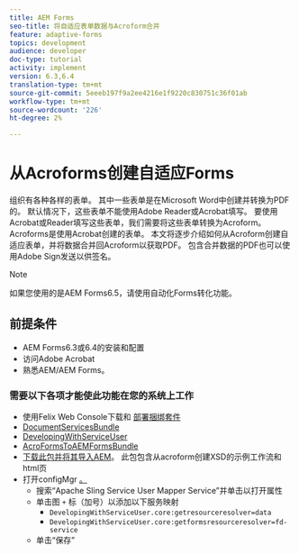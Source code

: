 ```yaml
---
title: AEM Forms
seo-title: 将自适应表单数据与Acroform合并
feature: adaptive-forms
topics: development
audience: developer
doc-type: tutorial
activity: implement
version: 6.3,6.4
translation-type: tm+mt
source-git-commit: 5eeeb197f9a2ee4216e1f9220c830751c36f01ab
workflow-type: tm+mt
source-wordcount: '226'
ht-degree: 2%

---
```



# 从Acroforms创建自适应Forms

组织有各种各样的表单。 其中一些表单是在Microsoft Word中创建并转换为PDF的。 默认情况下，这些表单不能使用Adobe Reader或Acrobat填写。 要使用Acrobat或Reader填写这些表单，我们需要将这些表单转换为Acroform。 Acroforms是使用Acrobat创建的表单。 本文将逐步介绍如何从Acroform创建自适应表单，并将数据合并回Acroform以获取PDF。 包含合并数据的PDF也可以使用Adobe Sign发送以供签名。

>[!NOTE]
>
>如果您使用的是AEM Forms6.5，请使用自动化Forms转化功能。

## 前提条件

* AEM Forms6.3或6.4的安装和配置
* 访问Adobe Acrobat
* 熟悉AEM/AEM Forms。

### 需要以下各项才能使此功能在您的系统上工作

* 使用Felix Web Console下载和 [部署捆绑套件](http://localhost:4502/system/console/bundles)
* [DocumentServicesBundle](/help/forms/assets/common-osgi-bundles/AEMFormsDocumentServices.core-1.0-SNAPSHOT.jar)
* [DevelopingWithServiceUser](/help/forms/assets/common-osgi-bundles/DevelopingWithServiceUser.jar)
* [AcroFormsToAEMFormsBundle](https://forms.enablementadobe.com/content/DemoServerBundles/AcroFormToAEMForm.core-1.0-SNAPSHOT.jar)
* [下载此包并将其导入AEM](assets/acro-form-aem-form.zip)。 此包包含从acroform创建XSD的示例工作流和html页
* 打开configMgr [。](http://localhost:4502/system/console/configMgr)
   * 搜索“Apache Sling Service User Mapper Service”并单击以打开属性
   * 单击图 `+` 标（加号）以添加以下服务映射
      * `DevelopingWithServiceUser.core:getresourceresolver=data`
      * `DevelopingWithServiceUser.core:getformsresourceresolver=fd-service`
   * 单击“保存”
